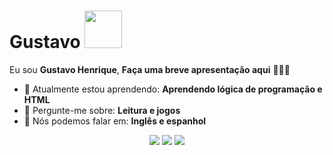 # Gustavo <img src="https://gifimgs.com/animations/anime/dragon-ball-z/Goku/goku_11.gif" width="60px">

Eu sou <strong>Gustavo Henrique</strong>, <strong>Faça uma breve apresentação aqui</strong> 👨🏻‍💻 

- 🚀 Atualmente estou aprendendo: <strong>Aprendendo lógica de programação e HTML</strong> 
- 💬 Pergunte-me sobre: <strong>Leitura e jogos</strong>
- 📣 Nós podemos falar em: <strong>Inglês e espanhol</strong>

<div align="center">

  <a href="#" alt="Gmail">
    <img src="https://img.shields.io/badge/-Gmail-FF0000?style=flat-square&labelColor=FF0000&logo=gmail&logoColor=white&link=mailto.guustavo.henrique.c.l12@gmail.com"/></a>

  <a href="#" alt="Linkedin">
    <img src="https://img.shields.io/badge/-Linkedin-0e76a8?style=flat-square&logo=Linkedin&logoColor=white&link=LINK-DO-SEU-LINKEDIN" /></a>

  <a href="#" alt="Instagram">
    <img src="https://img.shields.io/badge/-Instagram-DF0174?style=flat-square&labelColor=DF0174&logo=instagram&logoColor=white&link=LINK-DO-SEU-INSTAGRAM"/></a>

</div>
